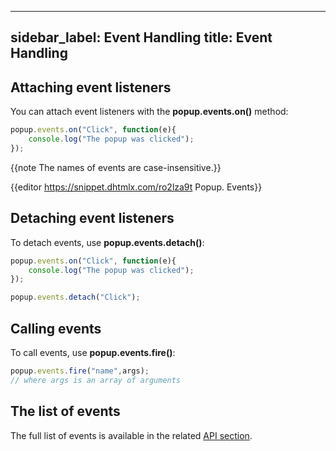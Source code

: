 
---
sidebar_label: Event Handling
title: Event Handling
---          

## Attaching event listeners

You can attach event listeners with the **popup.events.on()** method:

~~~js
popup.events.on("Click", function(e){
    console.log("The popup was clicked");
});
~~~

{{note The names of events are case-insensitive.}}

{{editor	https://snippet.dhtmlx.com/ro2lza9t	Popup. Events}}

## Detaching event listeners

To detach events, use **popup.events.detach()**:

~~~js
popup.events.on("Click", function(e){
    console.log("The popup was clicked");
});

popup.events.detach("Click");
~~~

## Calling events

To call events, use **popup.events.fire()**:

~~~js
popup.events.fire("name",args);
// where args is an array of arguments
~~~

## The list of events

The full list of events is available in the related [API section](popup/api/refs/popup_events.md).


